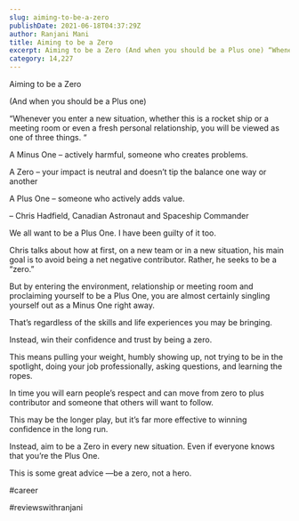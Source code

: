 ```yaml
---
slug: aiming-to-be-a-zero
publishDate: 2021-06-18T04:37:29Z
author: Ranjani Mani
title: Aiming to be a Zero 
excerpt: Aiming to be a Zero (And when you should be a Plus one) “Whenever you enter a new situation, whether this is a rocket ship or a meeting room or even a fresh personal relationship, you will be viewed as one of three things. “ A Minus One – actively harmful, someone who creates problems.  ... 
category: 14,227
---
```


Aiming to be a Zero

(And when you should be a Plus one)

“Whenever you enter a new situation, whether this is a rocket ship or a meeting room or even a fresh personal relationship, you will be viewed as one of three things. “

A Minus One – actively harmful, someone who creates problems.

A Zero – your impact is neutral and doesn’t tip the balance one way or another

A Plus One – someone who actively adds value.

– Chris Hadfield, Canadian Astronaut and Spaceship Commander

We all want to be a Plus One. I have been guilty of it too.

Chris talks about how at first, on a new team or in a new situation, his main goal is to avoid being a net negative contributor. Rather, he seeks to be a “zero.”

But by entering the environment, relationship or meeting room and proclaiming yourself to be a Plus One, you are almost certainly singling yourself out as a Minus One right away.

That’s regardless of the skills and life experiences you may be bringing.

Instead, win their confidence and trust by being a zero.

This means pulling your weight, humbly showing up, not trying to be in the spotlight, doing your job professionally, asking questions, and learning the ropes.

In time you will earn people’s respect and can move from zero to plus contributor and someone that others will want to follow.

This may be the longer play, but it’s far more effective to winning confidence in the long run.

Instead, aim to be a Zero in every new situation. Even if everyone knows that you’re the Plus One.

This is some great advice —be a zero, not a hero.

#career

#reviewswithranjani